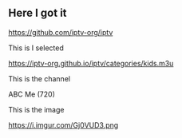 ##  Here I got it

https://github.com/iptv-org/iptv

This is I selected

https://iptv-org.github.io/iptv/categories/kids.m3u

This is the channel

ABC Me (720)

This is the image

https://i.imgur.com/Gj0VUD3.png
